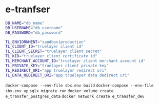 # e-tranfser

```bash
DB_NAME="db_name"
DB_USERNAME="db_username"
DB_PASSWORD="db_password"

TL_ENVIORNMENT="sandbox|production"
TL_CLIENT_ID="truelayer client id"
TL_CLIENT_SECRET="truelayer client secret"
TL_KID="truelayer client certificate id"
TL_MERCHANT_ACCOUNT_ID="truelayer client merchant account id"
TL_PRIVATE_KEY="truelayer client private key"
TL_REDIRECT_URI="app truelayer redirect uri"
TL_DATA_REDIRECT_URI="app truelayer data dedirect uri"
```

`docker-compose --env-file sbx.env build`
`docker-compose --env-file sbx.env up`
`sqlx migrate run`
`docker volume create e_transfer_postgres_data`
`docker network create e_transfer_dev`